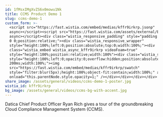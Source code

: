```yaml
---
id: 1fMsxIMgXvZS6x0mowu1Nk
title: CCMS Product Demo 1
slug: ccms-demo-1
custom_form: >-
  <script src="https://fast.wistia.com/embed/medias/kffr9irkrp.jsonp"
  async></script><script src="https://fast.wistia.com/assets/external/E-v1.js"
  async></script><div class="wistia_responsive_padding" style="padding:56.25% 0
  0 0;position:relative;"><div class="wistia_responsive_wrapper"
  style="height:100%;left:0;position:absolute;top:0;width:100%;"><div
  class="wistia_embed wistia_async_kffr9irkrp videoFoam=true"
  style="height:100%;position:relative;width:100%"><div class="wistia_swatch"
  style="height:100%;left:0;opacity:0;overflow:hidden;position:absolute;top:0;transition:opacity
  200ms;width:100%;"><img
  src="https://fast.wistia.com/embed/medias/kffr9irkrp/swatch"
  style="filter:blur(5px);height:100%;object-fit:contain;width:100%;" alt=""
  onload="this.parentNode.style.opacity=1;" /></div></div></div></div>
share_image: /assets/general/videos/ccms-demo-1-poster.jpg
wistia_id: kffr9irkrp
bg_image: /assets/general/videos/ccms-bg-with-accent.jpg
---
```

Datica Chief Product Officer Ryan Rich gives a tour of the groundbreaking Cloud Compliance Management System (CCMS). 
  